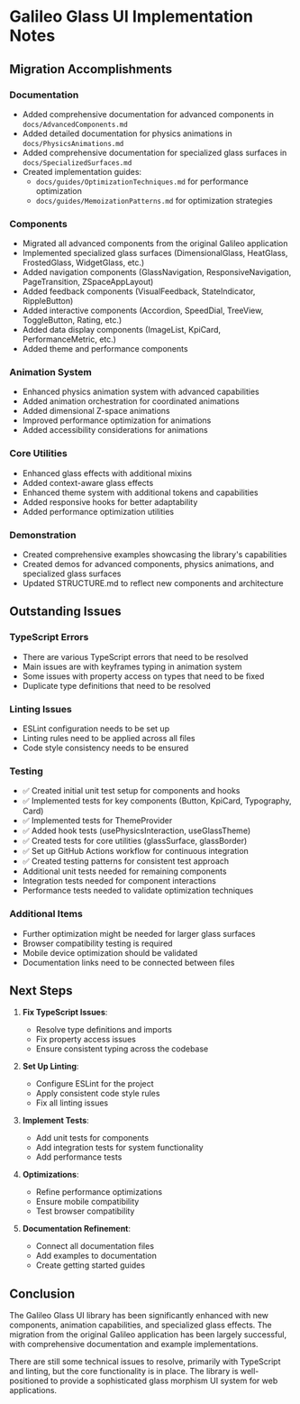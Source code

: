 # Galileo Glass UI Implementation Notes

## Migration Accomplishments

### Documentation
- Added comprehensive documentation for advanced components in `docs/AdvancedComponents.md`
- Added detailed documentation for physics animations in `docs/PhysicsAnimations.md`
- Added comprehensive documentation for specialized glass surfaces in `docs/SpecializedSurfaces.md`
- Created implementation guides:
  - `docs/guides/OptimizationTechniques.md` for performance optimization
  - `docs/guides/MemoizationPatterns.md` for optimization strategies

### Components
- Migrated all advanced components from the original Galileo application
- Implemented specialized glass surfaces (DimensionalGlass, HeatGlass, FrostedGlass, WidgetGlass, etc.)
- Added navigation components (GlassNavigation, ResponsiveNavigation, PageTransition, ZSpaceAppLayout)
- Added feedback components (VisualFeedback, StateIndicator, RippleButton)
- Added interactive components (Accordion, SpeedDial, TreeView, ToggleButton, Rating, etc.)
- Added data display components (ImageList, KpiCard, PerformanceMetric, etc.)
- Added theme and performance components

### Animation System
- Enhanced physics animation system with advanced capabilities
- Added animation orchestration for coordinated animations
- Added dimensional Z-space animations
- Improved performance optimization for animations
- Added accessibility considerations for animations

### Core Utilities
- Enhanced glass effects with additional mixins
- Added context-aware glass effects
- Enhanced theme system with additional tokens and capabilities
- Added responsive hooks for better adaptability
- Added performance optimization utilities

### Demonstration
- Created comprehensive examples showcasing the library's capabilities
- Created demos for advanced components, physics animations, and specialized glass surfaces
- Updated STRUCTURE.md to reflect new components and architecture

## Outstanding Issues

### TypeScript Errors
- There are various TypeScript errors that need to be resolved
- Main issues are with keyframes typing in animation system
- Some issues with property access on types that need to be fixed
- Duplicate type definitions that need to be resolved

### Linting Issues
- ESLint configuration needs to be set up
- Linting rules need to be applied across all files
- Code style consistency needs to be ensured

### Testing
- ✅ Created initial unit test setup for components and hooks
- ✅ Implemented tests for key components (Button, KpiCard, Typography, Card)
- ✅ Implemented tests for ThemeProvider
- ✅ Added hook tests (usePhysicsInteraction, useGlassTheme)
- ✅ Created tests for core utilities (glassSurface, glassBorder)
- ✅ Set up GitHub Actions workflow for continuous integration
- ✅ Created testing patterns for consistent test approach
- Additional unit tests needed for remaining components
- Integration tests needed for component interactions
- Performance tests needed to validate optimization techniques

### Additional Items
- Further optimization might be needed for larger glass surfaces
- Browser compatibility testing is required
- Mobile device optimization should be validated
- Documentation links need to be connected between files

## Next Steps

1. **Fix TypeScript Issues**:
   - Resolve type definitions and imports
   - Fix property access issues
   - Ensure consistent typing across the codebase

2. **Set Up Linting**:
   - Configure ESLint for the project
   - Apply consistent code style rules
   - Fix all linting issues

3. **Implement Tests**:
   - Add unit tests for components
   - Add integration tests for system functionality
   - Add performance tests

4. **Optimizations**:
   - Refine performance optimizations
   - Ensure mobile compatibility
   - Test browser compatibility

5. **Documentation Refinement**:
   - Connect all documentation files
   - Add examples to documentation
   - Create getting started guides

## Conclusion

The Galileo Glass UI library has been significantly enhanced with new components, animation capabilities, and specialized glass effects. The migration from the original Galileo application has been largely successful, with comprehensive documentation and example implementations.

There are still some technical issues to resolve, primarily with TypeScript and linting, but the core functionality is in place. The library is well-positioned to provide a sophisticated glass morphism UI system for web applications.